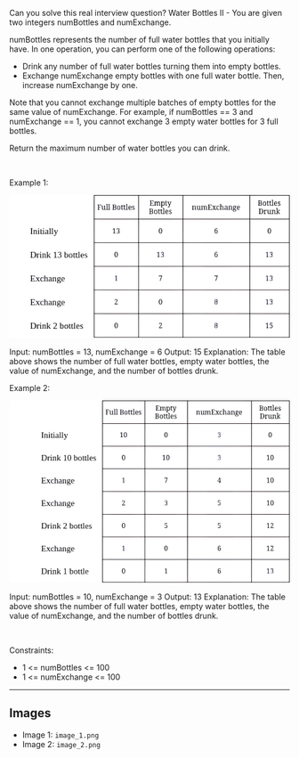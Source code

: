 Can you solve this real interview question? Water Bottles II - You are given two integers numBottles and numExchange.

numBottles represents the number of full water bottles that you initially have. In one operation, you can perform one of the following operations:

 * Drink any number of full water bottles turning them into empty bottles.
 * Exchange numExchange empty bottles with one full water bottle. Then, increase numExchange by one.

Note that you cannot exchange multiple batches of empty bottles for the same value of numExchange. For example, if numBottles == 3 and numExchange == 1, you cannot exchange 3 empty water bottles for 3 full bottles.

Return the maximum number of water bottles you can drink.

 

Example 1:

![Example 1](./image_1.png)


Input: numBottles = 13, numExchange = 6
Output: 15
Explanation: The table above shows the number of full water bottles, empty water bottles, the value of numExchange, and the number of bottles drunk.


Example 2:

![Example 2](./image_2.png)


Input: numBottles = 10, numExchange = 3
Output: 13
Explanation: The table above shows the number of full water bottles, empty water bottles, the value of numExchange, and the number of bottles drunk.


 

Constraints:

 * 1 <= numBottles <= 100
 * 1 <= numExchange <= 100

---

## Images

- Image 1: `image_1.png`
- Image 2: `image_2.png`
